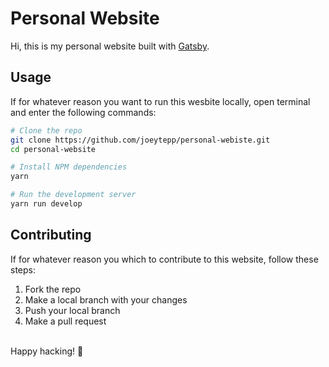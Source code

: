 # Personal Website

Hi, this is my personal website built with [Gatsby](https://gatsbyjs.org).

## Usage

If for whatever reason you want to run this wesbite locally, open terminal and enter the following commands:

```bash
# Clone the repo
git clone https://github.com/joeytepp/personal-webiste.git
cd personal-website

# Install NPM dependencies
yarn

# Run the development server
yarn run develop
```

## Contributing

If for whatever reason you which to contribute to this website, follow these steps:

1. Fork the repo
2. Make a local branch with your changes
3. Push your local branch
4. Make a pull request

<br/>
   Happy hacking! 🚀
